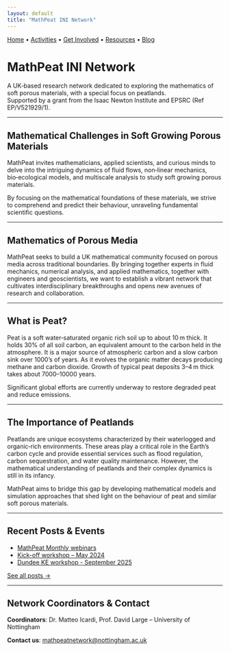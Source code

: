 ```yaml
---
layout: default
title: "MathPeat INI Network"
---
```


[Home](/) • [Activities](/activities.md) • [Get Involved](/get-involved.md) • [Resources](/resources.md) • [Blog](/blog/)


# MathPeat INI Network

A UK‑based research network dedicated to exploring the mathematics of soft porous materials, with a special focus on peatlands.  
Supported by a grant from the Isaac Newton Institute and EPSRC (Ref EP/V521929/1).

---

## Mathematical Challenges in Soft Growing Porous Materials

MathPeat invites mathematicians, applied scientists, and curious minds to delve into the intriguing dynamics of fluid flows, non‑linear mechanics, bio‑ecological models, and multiscale analysis to study soft growing porous materials.

By focusing on the mathematical foundations of these materials, we strive to comprehend and predict their behaviour, unraveling fundamental scientific questions.

---

## Mathematics of Porous Media

MathPeat seeks to build a UK mathematical community focused on porous media across traditional boundaries. By bringing together experts in fluid mechanics, numerical analysis, and applied mathematics, together with engineers and geoscientists, we want to establish a vibrant network that cultivates interdisciplinary breakthroughs and opens new avenues of research and collaboration.

---

## What is Peat?

Peat is a soft water‑saturated organic rich soil up to about 10 m thick. It holds 30% of all soil carbon, an equivalent amount to the carbon held in the atmosphere. It is a major source of atmospheric carbon and a slow carbon sink over 1000’s of years. As it evolves the organic matter decays producing methane and carbon dioxide. Growth of typical peat deposits 3–4 m thick takes about 7000–10000 years.

Significant global efforts are currently underway to restore degraded peat and reduce emissions.

---

## The Importance of Peatlands

Peatlands are unique ecosystems characterized by their waterlogged and organic‑rich environments. These areas play a critical role in the Earth’s carbon cycle and provide essential services such as flood regulation, carbon sequestration, and water quality maintenance. However, the mathematical understanding of peatlands and their complex dynamics is still in its infancy.

MathPeat aims to bridge this gap by developing mathematical models and simulation approaches that shed light on the behaviour of peat and similar soft porous materials.

---

## Recent Posts & Events

- [MathPeat Monthly webinars](./blog/mathpeat-monthly-webinars.md)  
- [Kick-off workshop – May 2024](./blog/2024-05-kick-off-workshop.md)
- [Dundee KE workshop - September 2025](./blog/2025-09-dundee-ke-workshop.md)

[See all posts →](./blog/)

---

## Network Coordinators & Contact

**Coordinators**: Dr. Matteo Icardi, Prof. David Large – University of Nottingham  

**Contact us**: mathpeatnetwork@nottingham.ac.uk  